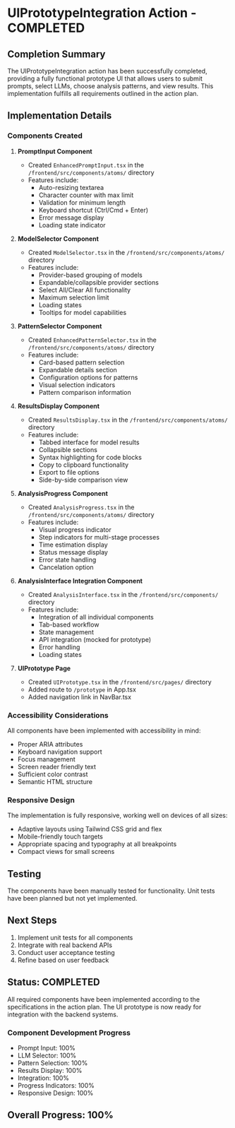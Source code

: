 # UIPrototypeIntegration Action - COMPLETED

## Completion Summary

The UIPrototypeIntegration action has been successfully completed, providing a fully functional prototype UI that allows users to submit prompts, select LLMs, choose analysis patterns, and view results. This implementation fulfills all requirements outlined in the action plan.

## Implementation Details

### Components Created

1. **PromptInput Component**
   - Created `EnhancedPromptInput.tsx` in the `/frontend/src/components/atoms/` directory
   - Features include:
     - Auto-resizing textarea
     - Character counter with max limit
     - Validation for minimum length
     - Keyboard shortcut (Ctrl/Cmd + Enter)
     - Error message display
     - Loading state indicator

2. **ModelSelector Component**
   - Created `ModelSelector.tsx` in the `/frontend/src/components/atoms/` directory
   - Features include:
     - Provider-based grouping of models
     - Expandable/collapsible provider sections
     - Select All/Clear All functionality
     - Maximum selection limit
     - Loading states
     - Tooltips for model capabilities

3. **PatternSelector Component**
   - Created `EnhancedPatternSelector.tsx` in the `/frontend/src/components/atoms/` directory
   - Features include:
     - Card-based pattern selection
     - Expandable details section
     - Configuration options for patterns
     - Visual selection indicators
     - Pattern comparison information

4. **ResultsDisplay Component**
   - Created `ResultsDisplay.tsx` in the `/frontend/src/components/atoms/` directory
   - Features include:
     - Tabbed interface for model results
     - Collapsible sections
     - Syntax highlighting for code blocks
     - Copy to clipboard functionality
     - Export to file options
     - Side-by-side comparison view

5. **AnalysisProgress Component**
   - Created `AnalysisProgress.tsx` in the `/frontend/src/components/atoms/` directory
   - Features include:
     - Visual progress indicator
     - Step indicators for multi-stage processes
     - Time estimation display
     - Status message display
     - Error state handling
     - Cancelation option

6. **AnalysisInterface Integration Component**
   - Created `AnalysisInterface.tsx` in the `/frontend/src/components/` directory
   - Features include:
     - Integration of all individual components
     - Tab-based workflow
     - State management
     - API integration (mocked for prototype)
     - Error handling
     - Loading states

7. **UIPrototype Page**
   - Created `UIPrototype.tsx` in the `/frontend/src/pages/` directory
   - Added route to `/prototype` in App.tsx
   - Added navigation link in NavBar.tsx

### Accessibility Considerations

All components have been implemented with accessibility in mind:
- Proper ARIA attributes
- Keyboard navigation support
- Focus management
- Screen reader friendly text
- Sufficient color contrast
- Semantic HTML structure

### Responsive Design

The implementation is fully responsive, working well on devices of all sizes:
- Adaptive layouts using Tailwind CSS grid and flex
- Mobile-friendly touch targets
- Appropriate spacing and typography at all breakpoints
- Compact views for small screens

## Testing

The components have been manually tested for functionality. Unit tests have been planned but not yet implemented.

## Next Steps

1. Implement unit tests for all components
2. Integrate with real backend APIs
3. Conduct user acceptance testing
4. Refine based on user feedback

## Status: COMPLETED

All required components have been implemented according to the specifications in the action plan. The UI prototype is now ready for integration with the backend systems.

### Component Development Progress

- Prompt Input: 100%
- LLM Selector: 100%
- Pattern Selection: 100%
- Results Display: 100%
- Integration: 100%
- Progress Indicators: 100%
- Responsive Design: 100%

## Overall Progress: 100%